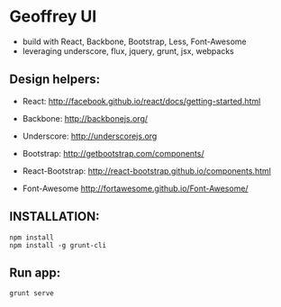 # Geoffrey UI

 - build with React, Backbone, Bootstrap, Less, Font-Awesome
 - leveraging underscore, flux, jquery, grunt, jsx, webpacks


## Design helpers:

 - React:
   http://facebook.github.io/react/docs/getting-started.html

 - Backbone:
   http://backbonejs.org/

 - Underscore:
   http://underscorejs.org

 - Bootstrap:
   http://getbootstrap.com/components/

 - React-Bootstrap:
   http://react-bootstrap.github.io/components.html

 - Font-Awesome
   http://fortawesome.github.io/Font-Awesome/

## INSTALLATION:
	
	npm install
	npm install -g grunt-cli

## Run app:

	grunt serve
